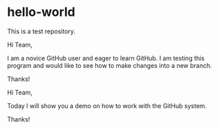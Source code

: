 # hello-world
This is a test repository.


Hi Team,

I am a novice GitHub user and eager to learn GitHub.
I am testing this program and would like to see how to make changes into a new branch.

Thanks!


Hi Team,

Today I will show you a demo on how to work with the GitHub system.

Thanks!
